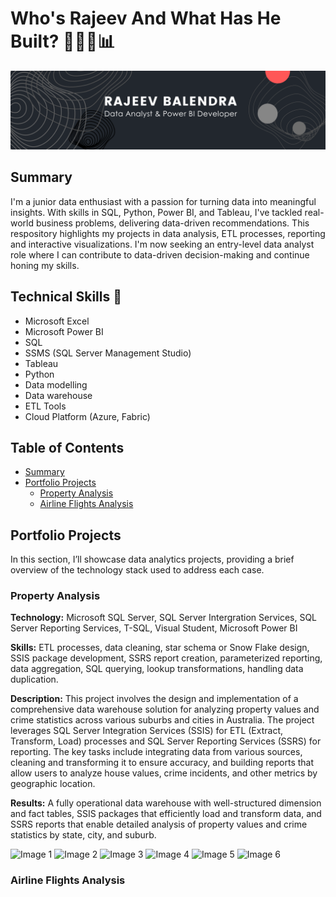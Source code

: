 # Who's Rajeev And What Has He Built? 👨🏽‍💻📊
<img title="banner" alt="Alt text" src="Black.png">

## Summary 
I'm a junior data enthusiast with a passion for turning data into meaningful insights. With skills in SQL, Python, Power BI, and Tableau, I've tackled real-world business problems, delivering data-driven recommendations. This respository highlights my projects in data analysis, ETL processes, reporting and interactive visualizations.  I'm now seeking an entry-level data analyst role where I can contribute to data-driven decision-making and continue honing my skills.

## Technical Skills 🔨
+ Microsoft Excel
+ Microsoft Power BI
+ SQL 
+ SSMS (SQL Server Management Studio)
+ Tableau
+ Python
+ Data modelling
+ Data warehouse
+ ETL Tools
+ Cloud Platform (Azure, Fabric)


## Table of Contents
+ [Summary](#summary)
+ [Portfolio Projects](#portfolio-projects)
  - [Property Analysis](#property-analysis)
  - [Airline Flights Analysis](#airline-flights-analysis)

























## Portfolio Projects  
In this section, I’ll showcase data analytics projects, providing a brief overview of the technology stack used to address each case.

### Property Analysis
**Technology:** Microsoft SQL Server, SQL Server Intergration Services, SQL Server Reporting Services, T-SQL, Visual Student, Microsoft Power BI

**Skills:** ETL processes, data cleaning, star schema or Snow Flake design, SSIS package development, SSRS report creation, parameterized reporting, data aggregation, SQL querying, lookup transformations, handling data duplication.

**Description:** This project involves the design and implementation of a comprehensive data warehouse solution for analyzing property values and crime statistics across various suburbs and cities in Australia. The project leverages SQL Server Integration Services (SSIS) for ETL (Extract, Transform, Load) processes and SQL Server Reporting Services (SSRS) for reporting. The key tasks include integrating data from various sources, cleaning and transforming it to ensure accuracy, and building reports that allow users to analyze house values, crime incidents, and other metrics by geographic location.

**Results:** A fully operational data warehouse with well-structured dimension and fact tables, SSIS packages that efficiently load and transform data, and SSRS reports that enable detailed analysis of property values and crime statistics by state, city, and suburb.

![Image 1](https://github.com/user-attachments/assets/7c8aa23e-6ded-4389-98b8-5257910890c5)
![Image 2](https://github.com/user-attachments/assets/ec63aa3a-8fd4-4b5b-9eaa-06e7ff0fadf8)
![Image 3](https://github.com/user-attachments/assets/2704e83f-22fd-4fbe-a087-f2eae364d749)
![Image 4](https://github.com/user-attachments/assets/c2c2ff23-9095-4213-95e4-e194beb33272)
![Image 5](https://github.com/user-attachments/assets/c4590719-7034-41a0-8a2f-52e36323e28a)
![Image 6](https://github.com/user-attachments/assets/0ae6b50e-461a-4ffd-b12b-5fd984a1f57d)




### Airline Flights Analysis
<!--
**rbalendra/rbalendra** is a ✨ _special_ ✨ repository because its `README.md` (this file) appears on your GitHub profile.

Here are some ideas to get you started:

- 🔭 I’m currently working on ...
- 🌱 I’m currently learning ...
- 👯 I’m looking to collaborate on ...
- 🤔 I’m looking for help with ...
- 💬 Ask me about ...
- 📫 How to reach me: ...
- 😄 Pronouns: ...
- ⚡ Fun fact: ...
-->
